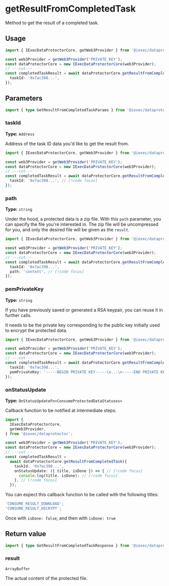 # getResultFromCompletedTask

Method to get the result of a completed task.

## Usage

```ts twoslash
import { IExecDataProtectorCore, getWeb3Provider } from '@iexec/dataprotector';

const web3Provider = getWeb3Provider('PRIVATE_KEY');
const dataProtectorCore = new IExecDataProtectorCore(web3Provider);
// ---cut---
const completedTaskResult = await dataProtectorCore.getResultFromCompletedTask({
  taskId: '0x7ac398...',
});
```

## Parameters

```ts twoslash
import { type GetResultFromCompletedTaskParams } from '@iexec/dataprotector';
```

### taskId <RequiredBadge />

**Type:** `Address`

Address of the task ID data you'd like to get the result from.

```ts twoslash
import { IExecDataProtectorCore, getWeb3Provider } from '@iexec/dataprotector';

const web3Provider = getWeb3Provider('PRIVATE_KEY');
const dataProtectorCore = new IExecDataProtectorCore(web3Provider);
// ---cut---
const completedTaskResult = await dataProtectorCore.getResultFromCompletedTask({
  taskId: '0x7ac398...', // [!code focus]
});
```

### path <OptionalBadge />

**Type:** `string`

Under the hood, a protected data is a zip file. With this `path` parameter, you
can specify the file you're interested in. The zip file will be uncompressed for
you, and only the desired file will be given as the `result`.

```ts twoslash
import { IExecDataProtectorCore, getWeb3Provider } from '@iexec/dataprotector';

const web3Provider = getWeb3Provider('PRIVATE_KEY');
const dataProtectorCore = new IExecDataProtectorCore(web3Provider);
// ---cut---
const completedTaskResult = await dataProtectorCore.getResultFromCompletedTask({
  taskId: '0x7ac398...',
  path: 'content', // [!code focus]
});
```

### pemPrivateKey <OptionalBadge />

**Type:** `string`

If you have previously saved or generated a RSA keypair, you can reuse it in
further calls.

It needs to be the private key corresponding to the public key initially used to
encrypt the protected data.

```ts twoslash
import { IExecDataProtectorCore, getWeb3Provider } from '@iexec/dataprotector';

const web3Provider = getWeb3Provider('PRIVATE_KEY');
const dataProtectorCore = new IExecDataProtectorCore(web3Provider);
// ---cut---
const completedTaskResult = await dataProtectorCore.getResultFromCompletedTask({
  taskId: '0x7ac398...',
  pemPrivateKey: '-----BEGIN PRIVATE KEY-----\n...\n-----END PRIVATE KEY-----', // [!code focus]
});
```

### onStatusUpdate <OptionalBadge />

**Type:** `OnStatusUpdateFn<ConsumeProtectedDataStatuses>`

Callback function to be notified at intermediate steps.

<!-- prettier-ignore-start -->
```ts twoslash
import {
  IExecDataProtectorCore,
  getWeb3Provider,
} from '@iexec/dataprotector';

const web3Provider = getWeb3Provider('PRIVATE_KEY');
const dataProtectorCore = new IExecDataProtectorCore(web3Provider);
// ---cut---
const completedTaskResult =
  await dataProtectorCore.getResultFromCompletedTask({
    taskId: '0x7ac398...',
    onStatusUpdate: ({ title, isDone }) => { // [!code focus]
      console.log(title, isDone); // [!code focus]
    }, // [!code focus]
  });
```
<!-- prettier-ignore-end -->

You can expect this callback function to be called with the following titles:

```ts
'CONSUME_RESULT_DOWNLOAD';
'CONSUME_RESULT_DECRYPT';
```

Once with `isDone: false`, and then with `isDone: true`

## Return value

```ts twoslash
import { type GetResultFromCompletedTaskResponse } from '@iexec/dataprotector';
```

### result

`ArrayBuffer`

The actual content of the protected file.
